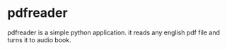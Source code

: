 # pdfreader
 pdfreader is a simple python application. it reads any english pdf file and turns it to audio book.
